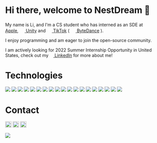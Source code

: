 # Hi there, welcome to NestDream 👋 

My name is Li, and I'm a CS student who has interned as an SDE at 
<a href="https://apple.com/"><img height="16" width="16" src="https://cdn.jsdelivr.net/npm/simple-icons@v5/icons/apple.svg" /> Apple</a>, 
<a href="https://unity.com/"><img height="16" width="16" src="https://cdn.jsdelivr.net/npm/simple-icons@v5/icons/unity.svg" /> Unity</a> and 
<a href="https://tiktok.com/"><img height="16" width="16" src="https://cdn.jsdelivr.net/npm/simple-icons@v5/icons/tiktok.svg" /> TikTok</a> (
<a href="https://bytedance.com/en/"><img height="16" width="16" src="https://cdn.jsdelivr.net/npm/simple-icons@v5/icons/bytedance.svg" /> ByteDance</a> ).

I enjoy programming and am eager to join the open-source community.

I am actively looking for 2022 Summer Internship Opportunity in United States, check out my <a href="https://linkedin.com/in/li-guo-cmu"><img height="12" width="12" src="https://cdn.jsdelivr.net/npm/simple-icons@v5/icons/linkedin.svg" /> LinkedIn</a> for more about me!

<!--
**NestDream/NestDream** is a ✨ _special_ ✨ repository because its `README.md` (this file) appears on your GitHub profile.

Here are some ideas to get you started:

- 🔭 I’m currently working on ...
- 🌱 I’m currently learning ...
- 👯 I’m looking to collaborate on ...
- 🤔 I’m looking for help with ...
- 💬 Ask me about ...
- 📫 How to reach me: ...
- 😄 Pronouns: ...
- ⚡ Fun fact: ...
-->

# Technologies
![](https://img.shields.io/badge/-Linux-informational?style=flat&logo=Linux&logoColor=white&color=3399ff)
![](https://img.shields.io/badge/-MacOS-informational?style=flat&logo=MacOS&logoColor=white&color=3399ff)
![](https://img.shields.io/badge/-Windows-informational?style=flat&logo=Windows&logoColor=white&color=3399ff)
![](https://img.shields.io/badge/-Java-informational?style=flat&logo=Java&logoColor=white&color=008000)
![](https://img.shields.io/badge/-Python-informational?style=flat&logo=Python&logoColor=white&color=008000)
![](https://img.shields.io/badge/-C++-informational?style=flat&logo=CPlusPlus&logoColor=white&color=008000)
![](https://img.shields.io/badge/-Go-informational?style=flat&logo=Go&logoColor=white&color=008000)
![](https://img.shields.io/badge/-C%23-informational?style=flat&logo=CSharp&logoColor=white&color=008000)
![](https://img.shields.io/badge/-GNU%20Bash-informational?style=flat&logo=GNUBash&logoColor=white&color=FFA500)
![](https://img.shields.io/badge/-Docker-informational?style=flat&logo=Docker&logoColor=white&color=FFA500)
![](https://img.shields.io/badge/-Unity-informational?style=flat&logo=Unity&logoColor=white&color=FFA500)
![](https://img.shields.io/badge/-MySQL-informational?style=flat&logo=MySQL&logoColor=white&color=FFA500)
![](https://img.shields.io/badge/-PostgreSQL-informational?style=flat&logo=PostgreSQL&logoColor=white&color=FFA500)
![](https://img.shields.io/badge/-Git-informational?style=flat&logo=Git&logoColor=white&color=black)
![](https://img.shields.io/badge/-Vim-informational?style=flat&logo=Vim&logoColor=white&color=black)
![](https://img.shields.io/badge/-.net-informational?style=flat&logo=dotnet&logoColor=white&color=red)
![](https://img.shields.io/badge/-Node.js-informational?style=flat&logo=nodedotjs&logoColor=white&color=red)
![](https://img.shields.io/badge/-Angular-informational?style=flat&logo=angular&logoColor=white&color=red)
![](https://img.shields.io/badge/-Django-informational?style=flat&logo=Django&logoColor=white&color=red)
<!-- ![](https://img.shields.io/badge/-Swagger-informational?style=flat&logo=swagger&logoColor=white&color=red) -->
<!-- 
# GitHub Status
<a href="#github-status">
    <img src="https://github-readme-stats.vercel.app/api/top-langs/?username=nestdream&layout=compact">
    <img src="https://hits.seeyoufarm.com/api/count/incr/badge.svg?url=https%3A%2F%2Fgithub.com%2Fnestdream&count_bg=%2379C83D&title_bg=%23555555&icon=&icon_color=%23E7E7E7&title=hits&edge_flat=false">
</a> -->

#  Contact
<a href="https://linkedin.com/in/li-guo-cmu"><img height="20" width="20" src="https://cdn.jsdelivr.net/npm/simple-icons@v5/icons/linkedin.svg" /></a> 
<a href="https://stackoverflow.com/users/9739569/tomari"><img height="20" width="20" src="https://cdn.jsdelivr.net/npm/simple-icons@v5/icons/stackoverflow.svg" /></a>
<a href="mailto:alexguo529@gmail.com"><img height="20" width="20" src="https://cdn.jsdelivr.net/npm/simple-icons@v5/icons/gmail.svg" /></a>


<img src="https://hits.seeyoufarm.com/api/count/incr/badge.svg?url=https%3A%2F%2Fgithub.com%2Fnestdream&count_bg=%2379C83D&title_bg=%23555555&icon=&icon_color=%23E7E7E7&title=hits&edge_flat=false">

